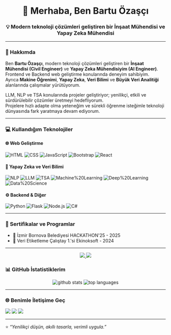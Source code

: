 <h1 align="center">👋 Merhaba, Ben Bartu Özaşçı</h1>
<h3 align="center">💡 Modern teknoloji çözümleri geliştiren bir İnşaat Mühendisi ve Yapay Zeka Mühendisi</h3>

---

### 🧠 Hakkımda

Ben **Bartu Özaşçı**, modern teknoloji çözümleri geliştiren bir **İnşaat Mühendisi (Civil Engineer)** ve **Yapay Zeka Mühendisiyim (AI Engineer)**.  
Frontend ve Backend web geliştirme konularında deneyim sahibiyim.  
Ayrıca **Makine Öğrenimi**, **Yapay Zeka**, **Veri Bilimi** ve **Büyük Veri Analitiği** alanlarında çalışmalar yürütüyorum.  

LLM, NLP ve TSA konularında projeler geliştiriyor; yenilikçi, etkili ve sürdürülebilir çözümler üretmeyi hedefliyorum.  
Projelere hızlı adapte olma yeteneğim ve sürekli öğrenme isteğimle teknoloji dünyasında fark yaratmaya devam ediyorum.

---

### 💻 Kullandığım Teknolojiler

#### 🌐 Web Geliştirme
![HTML](https://img.shields.io/badge/HTML5-E34F26?style=for-the-badge&logo=html5&logoColor=white)
![CSS](https://img.shields.io/badge/CSS3-1572B6?style=for-the-badge&logo=css3&logoColor=white)
![JavaScript](https://img.shields.io/badge/JavaScript-F7DF1E?style=for-the-badge&logo=javascript&logoColor=black)
![Bootstrap](https://img.shields.io/badge/Bootstrap-7952B3?style=for-the-badge&logo=bootstrap&logoColor=white)
![React](https://img.shields.io/badge/React-20232A?style=for-the-badge&logo=react&logoColor=61DAFB)


#### 🤖 Yapay Zeka ve Veri Bilimi
![NLP](https://img.shields.io/badge/NLP%20(Natural%20Language%20Processing)-4B8BBE?style=for-the-badge&logo=semanticweb&logoColor=white)
![LLM](https://img.shields.io/badge/LLM%20(Large%20Language%20Models)-FF6F00?style=for-the-badge&logo=openai&logoColor=white)
![TSA](https://img.shields.io/badge/TSA%20(Time%20Series%20Analysis)-00897B?style=for-the-badge&logo=clockify&logoColor=white)
![Machine%20Learning](https://img.shields.io/badge/Machine%20Learning-9C27B0?style=for-the-badge&logo=python&logoColor=white)
![Deep%20Learning](https://img.shields.io/badge/Deep%20Learning-1976D2?style=for-the-badge&logo=neural-network&logoColor=white)
![Data%20Science](https://img.shields.io/badge/Data%20Science-2E7D32?style=for-the-badge&logo=databricks&logoColor=white)


#### ⚙️ Backend & Diğer
![Python](https://img.shields.io/badge/Python-3776AB?style=for-the-badge&logo=python&logoColor=white)
![Flask](https://img.shields.io/badge/Flask-000000?style=for-the-badge&logo=flask&logoColor=white)
![Node.js](https://img.shields.io/badge/Node.js-339933?style=for-the-badge&logo=node.js&logoColor=white)
![C#](https://img.shields.io/badge/C%23-239120?style=for-the-badge&logo=c-sharp&logoColor=white)

---


### 📜 Sertifikalar ve Programlar

<!-- Buraya sertifikalarını, eğitim programlarını veya kurslarını yazabilirsin -->
- 📘 İzmir Bornova Belediyesi HACKATHON'25 - 2025
- 🤖 Veri Etiketleme Çalıştay 1.'si Ekinoksoft - 2024


---
<!-- Otomatik olarak en popüler repolarını gösteren GitHub widget -->
<p align="center">
  <a href="https://github.com/bartuozasci?tab=repositories">
    <img src="https://github-readme-stats.vercel.app/api/pin/?username=bartuozasci&repo=AI-Forecasting-Models&theme=tokyonight" />
    <img src="https://github-readme-stats.vercel.app/api/pin/?username=bartuozasci&repo=Walmart-Sales-Predictor&theme=tokyonight" />
  </a>
</p>


### 📊 GitHub İstatistiklerim

<p align="center">
  <img src="https://github-readme-stats.vercel.app/api?username=bartuozasci&show_icons=true&theme=tokyonight" alt="github stats" />
  <img src="https://github-readme-stats.vercel.app/api/top-langs/?username=bartuozasci&layout=compact&theme=tokyonight" alt="top languages" />
</p>

---

### 🌐 Benimle İletişime Geç
<p align="left">
  <a href="mailto:bartuozasci@gmail.com"><img src="https://img.shields.io/badge/Gmail-D14836?style=for-the-badge&logo=gmail&logoColor=white"/></a>
  <a href="https://www.linkedin.com/in/bartu-%C3%B6za%C5%9F%C3%A7%C4%B1-522679271?utm_source=share&utm_campaign=share_via&utm_content=profile&utm_medium=ios_app"><img src="https://img.shields.io/badge/LinkedIn-0077B5?style=for-the-badge&logo=linkedin&logoColor=white"/></a>
  <a href="https://bartuozasciwebsite.netlify.app"><img src="https://img.shields.io/badge/Website-000000?style=for-the-badge&logo=about.me&logoColor=white"/></a>
</p>

---

⭐ *“Yenilikçi düşün, akıllı tasarla, verimli uygula.”*  
